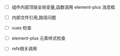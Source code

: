 - [ ] 组件内部顶层全局变量,函数调用
      element-plus 消息框

- [ ] 内部文件引用,路径问题
- [ ] vuex 检查
- [ ] element-plus 元素样式检查
- [ ] refs相关调用
